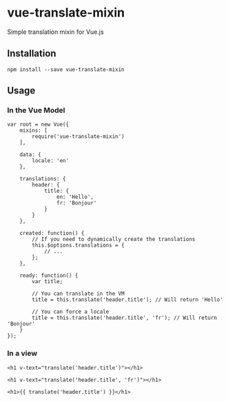 # vue-translate-mixin

Simple translation mixin for Vue.js

## Installation

	npm install --save vue-translate-mixin

## Usage

### In the Vue Model

	var root = new Vue({
		mixins: [
			require('vue-translate-mixin')
		],

		data: {
			locale: 'en'
		},

		translations: {
			header: {
				title: {
					en: 'Hello',
					fr: 'Bonjour'
				}
			}
		},

		created: function() {
			// If you need to dynamically create the translations
			this.$options.translations = {
				// ...
			};
		},

		ready: function() {
			var title;

			// You can translate in the VM
			title = this.translate('header.title'); // Will return 'Hello'

			// You can force a locale
			title = this.translate('header.title', 'fr'); // Will return 'Bonjour'
		}
	});

### In a view

	<h1 v-text="translate('header.title')"></h1>

	<h1 v-text="translate('header.title', 'fr')"></h1>

	<h1>{{ translate('header.title') }}</h1>